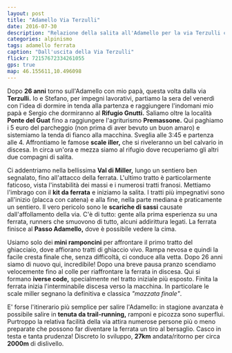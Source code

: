```yaml
---
layout: post
title: "Adamello Via Terzulli"
date: 2016-07-30
description: "Relazione della salita all'Adamello per la via Terzulli con partenza dalla località ponte del guat"
categories: alpinismo
tags: adamello ferrata
caption: "Dall'uscita della Via Terzulli"
flickr: 72157672334261055
gps: true
map: 46.155611,10.496098
---
```


Dopo **26 anni** torno sull'Adamello con mio papà, questa volta dalla via **Terzulli.** Io e Stefano, per impegni lavorativi, partiamo la sera del venerdì con l'idea di dormire in tenda alla partenza e raggiungere l'indomani mio papà e Sergio che dormiranno al **Rifugio Gnutti.** Saliamo oltre la località **Ponte del Guat** fino a raggiungere l'agriturismo **Premassone.** Qui paghiamo i 5 euro del parcheggio (non prima di aver bevuto un buon amaro) e sistemiamo la tenda di fianco alla macchina. Sveglia alle 3:45 e partenza alle 4. Affrontiamo le famose **scale iller,** che si riveleranno un bel calvario in discesa. In circa un'ora e mezza siamo al rifugio dove recuperiamo gli altri due compagni di salita.

Ci addentriamo nella bellissima **Val di Miller,** lungo un sentiero ben segnalato, fino all'attacco della ferrata. L'ultimo tratto è particolarmente faticoso, vista l'instabilità dei massi e i numerosi tratti franosi. Mettiamo l'imbrago con il **kit da ferrata** e iniziamo la salita. I tratti più impegnativi sono all'inizio (placca con catena) e alla fine, nella parte mediana è praticamente un sentiero. Il vero pericolo sono le **scariche di sassi** causate dall'affollamento della via. C'è di tutto: gente alla prima esperienza su una ferrata, runners che smuovono di tutto, alcuni addirittura legati. La ferrata finisce al **Passo Adamello,** dove è possibile vedere la cima.

Usiamo solo dei **mini ramponcini** per affrontare il primo tratto del ghiacciaio, dove affiorano tratti di ghiaccio vivo. Rampa nevosa e quindi la facile cresta finale che, senza difficoltà, ci conduce alla vetta. Dopo 26 anni siamo di nuovo qui, incredibile! Dopo una breve pausa pranzo scendiamo velocemente fino al colle per riaffrontare la ferrata in discesa. Qui si formano **iverse code,** specialmente nel tratto iniziale più esposto. Finita la ferrata inizia l'interminabile discesa verso la macchina. In particolare le scale miller segnano la definitiva e classica *"mazzata finale"*.

E' forse l'itinerario più semplice per salire l'Adamello: in stagione avanzata è possibile salire in **tenuta da trail-running,** ramponi e picozza sono superflui. Purtroppo la relativa facilità della via attira numerose persone più o meno preparate che possono far diventare la ferrata un tiro al bersaglio. Casco in testa e tanta prudenza! Discreto lo sviluppo, **27km** andata/ritorno per circa **2000m** di dislivello.

